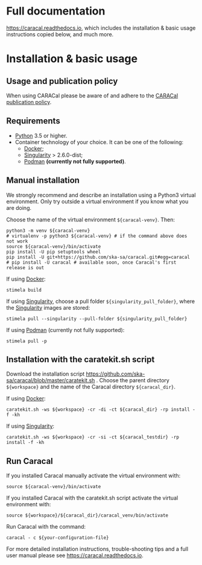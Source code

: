 # Full documentation
https://caracal.readthedocs.io, which includes the installation & basic usage instructions copied below, and much more.

# Installation & basic usage

## Usage and publication policy

When using CARACal please be aware of and adhere to the [CARACal publication policy](https://docs.google.com/document/d/12LjHM_e1G4kWRfCLcz0GgM8rlXOny23vVdcriiA8ayU).

## Requirements
- [Python](https://www.python.org) 3.5 or higher.
- Container technology of your choice. It can be one of the following:
  - [Docker](https://www.docker.com);
  - [Singularity](https://github.com/sylabs/singularity) > 2.6.0-dist;
  - [Podman](https://podman.io) **(currently not fully supported)**.

## Manual installation

We strongly recommend and describe an installation using a Python3 virtual environment. Only try outside a virtual environment if you know what you are doing.

Choose the name of the virtual environment `${caracal-venv}`. Then:

```
python3 -m venv ${caracal-venv}
# virtualenv -p python3 ${caracal-venv} # if the command above does not work
source ${caracal-venv}/bin/activate
pip install -U pip setuptools wheel
pip install -U git+https://github.com/ska-sa/caracal.git#egg=caracal
# pip install -U caracal # available soon, once Caracal's first release is out
```

If using [Docker](https://www.docker.com):
```
stimela build
```

If using [Singularity](https://github.com/sylabs/singularity), choose a pull folder `${singularity_pull_folder}`, where the [Singularity](https://github.com/sylabs/singularity) images are stored:

```  
stimela pull --singularity --pull-folder ${singularity_pull_folder}
```

If using [Podman](https://podman.io) (currently not fully supported):
```
stimela pull -p
``` 

## Installation with the caratekit.sh script

Download the installation script https://github.com/ska-sa/caracal/blob/master/caratekit.sh . Choose the parent directory `${workspace}` and the name of the Caracal directory `${caracal_dir}`.

If using [Docker](https://www.docker.com):

```
caratekit.sh -ws ${workspace} -cr -di -ct ${caracal_dir} -rp install -f -kh
```

If using [Singularity](https://github.com/sylabs/singularity):

```
caratekit.sh -ws ${workspace} -cr -si -ct ${caracal_testdir} -rp install -f -kh
```

## Run Caracal

If you installed Caracal manually activate the virtual environment with:
```
source ${caracal-venv}/bin/activate
```

If you installed Caracal with the caratekit.sh script activate the virtual environment with:
```
source ${workspace}/${caracal_dir}/caracal_venv/bin/activate
```

Run Caracal with the command:

```
caracal - c ${your-configuration-file}
```

For more detailed installation instructions, trouble-shooting tips and a full user manual please see https://caracal.readthedocs.io.
